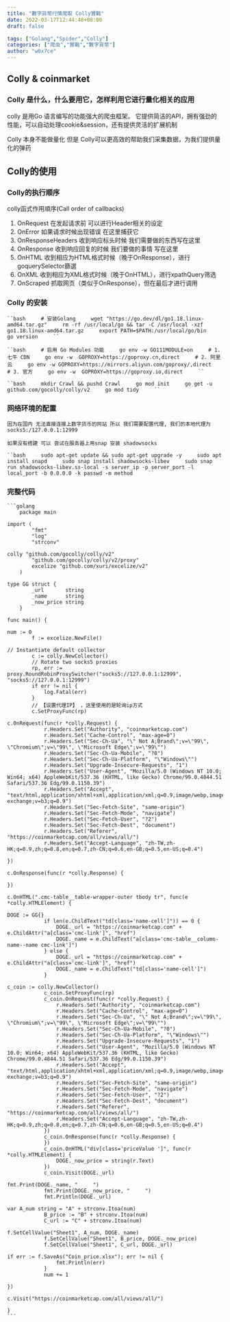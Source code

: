 ```yaml
---
title: "數字貨幣行情爬取 Colly實戰"
date: 2022-03-17T12:44:48+08:00
draft: false

tags: ["Golang","Spider","Colly"]
categories: ["爬虫","實戰","數字貨幣"]
author: "w0x7ce"
---
```

## Colly & coinmarket

### Colly 是什么，什么要用它，怎样利用它进行量化相关的应用

colly 是用Go 语言编写的功能强大的爬虫框架。 它提供简洁的API，拥有强劲的性能，可以自动处理cookie&session，还有提供灵活的扩展机制

Colly 本身不能做量化 但是 Colly可以更高效的帮助我们采集数据，为我们提供量化的弹药

## Colly的使用

### Colly的执行顺序

colly函式作用順序(Call order of callbacks)

1. OnRequest
   在发起请求前 可以进行Header相关的设定
2. OnError
   如果请求时候出现错误 在这里捕获它
3. OnResponseHeaders
   收到响应标头时候 我们需要做的东西写在这里
4. OnResponse
   收到响应回复的时候 我们要做的事情 写在这里
5. OnHTML
   收到相应为HTML格式时候（晚于OnResponse），进行goquerySelector篩選
6. OnXML
   收到相应为XML格式时候（晚于OnHTML），进行xpathQuery筛选
7. OnScraped
   抓取网页（类似于OnResponse），但在最后才进行调用

### Colly 的安装

    ``bash     # 安装Golang     wget "https://go.dev/dl/go1.18.linux-amd64.tar.gz"     rm -rf /usr/local/go && tar -C /usr/local -xzf go1.18.linux-amd64.tar.gz     export PATH=$PATH:/usr/local/go/bin     go version     ``

    ``bash     # 启用 Go Modules 功能     go env -w GO111MODULE=on     # 1. 七牛 CDN     go env -w  GOPROXY=https://goproxy.cn,direct     # 2. 阿里云     go env -w GOPROXY=https://mirrors.aliyun.com/goproxy/,direct     # 3. 官方     go env -w  GOPROXY=https://goproxy.io,direct     ``

    ``bash     mkdir Crawl && pushd Crawl     go mod init     go get -u github.com/gocolly/colly/v2     go mod tidy     ``

### 网络环境的配置

    因为在国内 无法直接连接上数字货币的网站 所以 我们需要配置代理, 我们的本地代理为 socks5:/127.0.0.1:12999

    如果没有搭建 可以 尝试在服务器上用snap 安装 shadowsocks

    ``bash     sudo apt-get update && sudo apt-get upgrade -y     sudo apt install snapd     sudo snap install shadowsocks-libev     sudo snap run shadowsocks-libev.ss-local -s server_ip -p server_port -l local_port -b 0.0.0.0 -k passwd -m method     ``

### 完整代码

    ```golang
        package main

    import (
            "fmt"
            "log"
            "strconv"

    colly "github.com/gocolly/colly/v2"
            "github.com/gocolly/colly/v2/proxy"
            excelize "github.com/xuri/excelize/v2"
        )

    type GG struct {
            _url       string
            _name      string
            _now_price string
        }

    func main() {

    num := 0
            f := excelize.NewFile()

    // Instantiate default collector
            c := colly.NewCollector()
            // Rotate two socks5 proxies
            rp, err := proxy.RoundRobinProxySwitcher("socks5://127.0.0.1:12999", "socks5://127.0.0.1:12999")
            if err != nil {
                log.Fatal(err)
            }
            // 【设置代理IP】 ，这里使用的是轮询ip方式
            c.SetProxyFunc(rp)

    c.OnRequest(func(r *colly.Request) {
                r.Headers.Set("Authority", "coinmarketcap.com")
                r.Headers.Set("Cache-Control", "max-age=0")
                r.Headers.Set("Sec-Ch-Ua", "\" Not A;Brand\";v=\"99\", \"Chromium\";v=\"99\", \"Microsoft Edge\";v=\"99\"")
                r.Headers.Set("Sec-Ch-Ua-Mobile", "?0")
                r.Headers.Set("Sec-Ch-Ua-Platform", "\"Windows\"")
                r.Headers.Set("Upgrade-Insecure-Requests", "1")
                r.Headers.Set("User-Agent", "Mozilla/5.0 (Windows NT 10.0; Win64; x64) AppleWebKit/537.36 (KHTML, like Gecko) Chrome/99.0.4844.51 Safari/537.36 Edg/99.0.1150.39")
                r.Headers.Set("Accept", "text/html,application/xhtml+xml,application/xml;q=0.9,image/webp,image/apng,*/*;q=0.8,application/signed-exchange;v=b3;q=0.9")
                r.Headers.Set("Sec-Fetch-Site", "same-origin")
                r.Headers.Set("Sec-Fetch-Mode", "navigate")
                r.Headers.Set("Sec-Fetch-User", "?2")
                r.Headers.Set("Sec-Fetch-Dest", "document")
                r.Headers.Set("Referer", "https://coinmarketcap.com/all/views/all/")
                r.Headers.Set("Accept-Language", "zh-TW,zh-HK;q=0.9,zh;q=0.8,en;q=0.7,zh-CN;q=0.6,en-GB;q=0.5,en-US;q=0.4")

    })

    c.OnResponse(func(r *colly.Response) {

    })

    c.OnHTML(".cmc-table__table-wrapper-outer tbody tr", func(e *colly.HTMLElement) {

    DOGE := GG{}
                if len(e.ChildText("td[class='name-cell']")) == 0 {
                    DOGE._url = "https://coinmarketcap.com" + e.ChildAttr("a[class='cmc-link']", "href")
                    DOGE._name = e.ChildText("a[class='cmc-table__column-name--name cmc-link']")
                } else {
                    DOGE._url = "https://coinmarketcap.com" + e.ChildAttr("a[class='cmc-link']", "href")
                    DOGE._name = e.ChildText("td[class='name-cell']")
                }

    c_coin := colly.NewCollector()
                c_coin.SetProxyFunc(rp)
                c_coin.OnRequest(func(r *colly.Request) {
                    r.Headers.Set("Authority", "coinmarketcap.com")
                    r.Headers.Set("Cache-Control", "max-age=0")
                    r.Headers.Set("Sec-Ch-Ua", "\" Not A;Brand\";v=\"99\", \"Chromium\";v=\"99\", \"Microsoft Edge\";v=\"99\"")
                    r.Headers.Set("Sec-Ch-Ua-Mobile", "?0")
                    r.Headers.Set("Sec-Ch-Ua-Platform", "\"Windows\"")
                    r.Headers.Set("Upgrade-Insecure-Requests", "1")
                    r.Headers.Set("User-Agent", "Mozilla/5.0 (Windows NT 10.0; Win64; x64) AppleWebKit/537.36 (KHTML, like Gecko) Chrome/99.0.4844.51 Safari/537.36 Edg/99.0.1150.39")
                    r.Headers.Set("Accept", "text/html,application/xhtml+xml,application/xml;q=0.9,image/webp,image/apng,*/*;q=0.8,application/signed-exchange;v=b3;q=0.9")
                    r.Headers.Set("Sec-Fetch-Site", "same-origin")
                    r.Headers.Set("Sec-Fetch-Mode", "navigate")
                    r.Headers.Set("Sec-Fetch-User", "?2")
                    r.Headers.Set("Sec-Fetch-Dest", "document")
                    r.Headers.Set("Referer", "https://coinmarketcap.com/all/views/all/")
                    r.Headers.Set("Accept-Language", "zh-TW,zh-HK;q=0.9,zh;q=0.8,en;q=0.7,zh-CN;q=0.6,en-GB;q=0.5,en-US;q=0.4")
                })
                c_coin.OnResponse(func(r *colly.Response) {
                })
                c_coin.OnHTML("div[class='priceValue ']", func(r *colly.HTMLElement) {
                    DOGE._now_price = string(r.Text)
                })
                c_coin.Visit(DOGE._url)

    fmt.Print(DOGE._name, "     ")
                fmt.Print(DOGE._now_price, "     ")
                fmt.Println(DOGE._url)

    var A_num string = "A" + strconv.Itoa(num)
                B_price := "B" + strconv.Itoa(num)
                C_url := "C" + strconv.Itoa(num)

    f.SetCellValue("Sheet1", A_num, DOGE._name)
                f.SetCellValue("Sheet1", B_price, DOGE._now_price)
                f.SetCellValue("Sheet1", C_url, DOGE._url)

    if err := f.SaveAs("Coin_price.xlsx"); err != nil {
                    fmt.Println(err)
                }
                num += 1

    })

    c.Visit("https://coinmarketcap.com/all/views/all/")

    }
    ```
